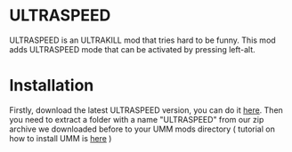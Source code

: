 # ULTRASPEED
ULTRASPEED is an ULTRAKILL mod that tries hard to be funny. This mod adds ULTRASPEED mode that can be activated by pressing left-alt.

# Installation
Firstly, download the latest ULTRASPEED version, you can do it [here](https://github.com/jroprohehe/ULTRASPEEDmod/releases/latest). 
Then you need to extract a folder with a name "ULTRASPEED" from our zip archive we downloaded before to your UMM mods directory ( tutorial on how to install UMM is [here](https://youtu.be/h61ZGZp7A44) )
